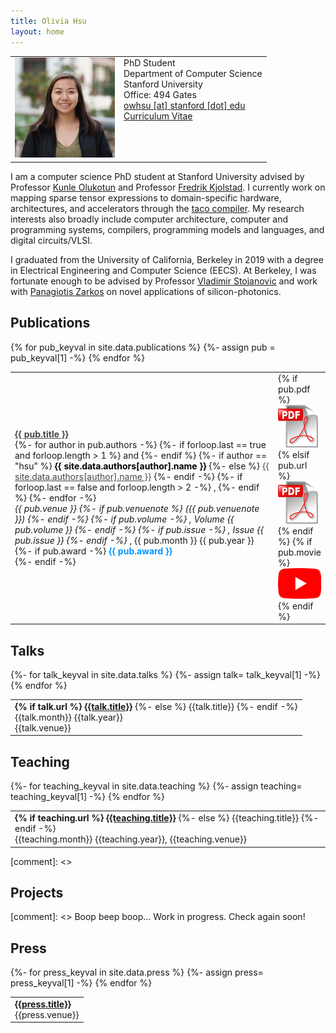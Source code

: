 ```yaml
---
title: Olivia Hsu
layout: home
---
```


<table border="0" cellpadding="0">
<td valign="top" style="min-width:140px;">
<img src="/assets/owhsu.jpg" width="160">
</td>
<td valign="top">
PhD Student<br/>
Department of Computer Science<br/>
Stanford University<br/>
Office: 494 Gates<br/>
<a href="mailto:owhsu@stanford.edu">owhsu [at] stanford [dot] edu</a><br/>
<a href="/assets/owhsu-cv.pdf">Curriculum Vitae</a>
<div id=siteUpdate> </div>
<script>
const desiredRepo = "weiya711.github.io"
const monthNames = ["January", "February", "March", "April", "May", "June",
  "July", "August", "September", "October", "November", "December"
];

var xhttp = new XMLHttpRequest();
xhttp.onreadystatechange = function() {
  if (this.readyState == 4 && this.status == 200) {
    let repos = JSON.parse(this.responseText);
    repos.forEach((repo)=>{
      if (repo.name == desiredRepo)
      {
        var lastUpdated = new Date(repo.pushed_at);
        var day = lastUpdated.getUTCDate();
        var month = lastUpdated.getUTCMonth();
        var year = lastUpdated.getUTCFullYear();
        siteUpdate.innerHTML += (`<em>Site Last Updated ${monthNames[month]} ${year}</em><br>`);
      }
    });
  }
};
xhttp.open("GET", "https://api.github.com/users/weiya711/repos", true);
xhttp.send();
</script>
</td>
</table>


I am a computer science PhD student at Stanford University advised by Professor 
[Kunle Olukotun](https://profiles.stanford.edu/kunle-olukotun?tab=bio) 
and Professor [Fredrik Kjolstad](http://fredrikbk.com). 
I currently work on mapping sparse tensor expressions to domain-specific
hardware, architectures, and accelerators through the [taco
compiler](http://tensor-compiler.org). My research interests also broadly include
computer 
architecture, computer and programming systems, compilers, 
programming models and languages, and digital circuits/VLSI.

I graduated from the University of California, Berkeley in 2019 with a degree
in Electrical Engineering and Computer Science (EECS).  At Berkeley, I was
fortunate enough to be advised by Professor [Vladimir
Stojanovic](https://www2.eecs.berkeley.edu/Faculty/Homepages/vlada.html) and
work with [Panagiotis
Zarkos](https://www.linkedin.com/in/panagiotis-zarkos-0a51a7ba/) on novel
applications of silicon-photonics.  

<h2 class="tableheading">Publications</h2>

<table border="0">
  {% for pub_keyval in site.data.publications %}
    <tr>
      {%- assign pub = pub_keyval[1] -%}
      <td>
        <b><a href="pub_md/{{pub_keyval[0]}}.html" style="color: #464646">{{ pub.title }}</a></b><br/>
        {%- for author in pub.authors -%}
          {%- if forloop.last == true and forloop.length > 1 %}
            and
          {%- endif %}
          {%- if author == "hsu" %}
            <b><font color="#000000">{{ site.data.authors[author].name }}</font></b>
          {%- else %}
            <a href="{{- site.data.authors[author].site -}}" style="color: #464646">{{ site.data.authors[author].name }}</a>
          {%- endif -%}
          {%- if forloop.last == false and forloop.length > 2 -%}
            ,
          {%- endif %}
        {%- endfor -%}<br/>
        <i>{{ pub.venue }}
        {%- if pub.venuenote %}
        ({{ pub.venuenote }})
        {%- endif -%}
        {%- if pub.volume -%}
        , Volume {{ pub.volume }}
        {%- endif -%}
        {%- if pub.issue -%}
        , Issue {{ pub.issue }}
        {%- endif -%}
        </i>, {{ pub.month }} {{ pub.year }}<br/>
        {%- if pub.award -%}
          <span style="color:#0096FF"><b>{{ pub.award }}</b></span><br/>
        {%- endif -%}
      </td>
      <td valign="top" width="20">
        {% if pub.pdf %}
            <a href="{{ pub.pdf }}"><img src="/assets/pdf.png" alt="pdf" /></a>
	{% elsif pub.url %}
            <a href="{{ pub.url }}"><img src="/assets/pdf.png" alt="pdf" /></a>
        {% endif %}
        {% if pub.movie %}
          <a href="{{ pub.movie }}"><img src="/assets/movie.png" alt="youtube" /></a>
        {% endif %}
      </td>
    </tr>
{% endfor %}
</table>

<h2 class="tableheading">Talks</h2>
<table border="0">
{%- for talk_keyval in site.data.talks %}
  {%- assign talk= talk_keyval[1] -%}
  <tr>
  <td> 
    <b>
    {% if talk.url %}
	<a href="{{talk.url}}">{{talk.title}}</a></b>
    {%- else %}
    {{talk.title}}</b>
    {%- endif -%}
	<br/>{{talk.month}} {{talk.year}} 
    <br/>{{talk.venue}}
  </td>
  </tr>
{% endfor %}
</table>

<h2 class="tableheading">Teaching</h2>
<table border="0">
{%- for teaching_keyval in site.data.teaching %}
  {%- assign teaching= teaching_keyval[1] -%}
  <tr>
  <td> 
    <b>
    {% if teaching.url %}
	<a href="{{teaching.url}}">{{teaching.title}}</a></b>
    {%- else %}
	{{teaching.title}}</b>
    {%- endif -%}
	<br/>{{teaching.month}} {{teaching.year}}, {{teaching.venue}}
  </td>
  </tr>
{% endfor %}
</table>

[comment]: <> <h2 class="tableheading">Projects</h2>
[comment]: <> Boop beep boop... Work in progress. Check again soon!

<h2 class="tableheading">Press</h2>

<table border="0">
{%- for press_keyval in site.data.press %}
  {%- assign press= press_keyval[1] -%}
  <tr>
  <td> 
    <b><a href="{{press.url}}">{{press.title}}</a></b><br/>{{press.venue}}
  </td>
  </tr>
{% endfor %}
</table>
